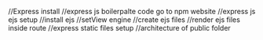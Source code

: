 <!--Express js  -->
//Express install
//express js boilerpalte code 
      go to npm website
//express js ejs setup
    //install ejs
    //setView engine
    //create ejs files
    //render ejs files inside route
//express static files setup
//architecture of public folder